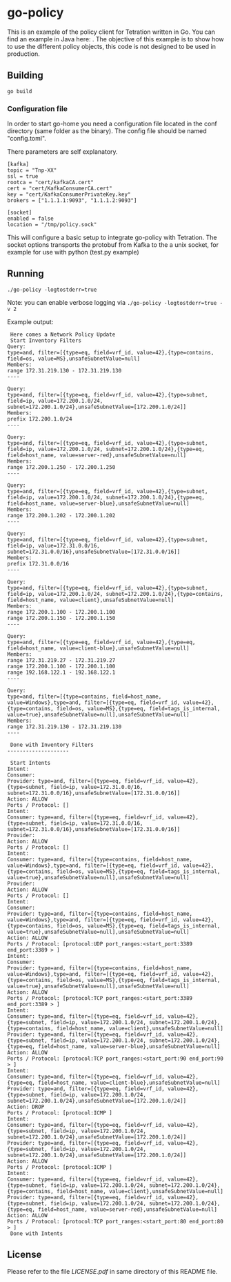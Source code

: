 # go-policy

This is an example of the policy client for Tetration written in Go. You can find an example in Java here: [](https://github.com/tetration-exchange/pol-client-java). The objective of this example is to show how to use the different policy objects, this code is not designed to be used in production.

## Building

```shell
go build
```

### Configuration file

In order to start go-home you need a configuration file located in the conf directory (same folder as the binary). The config file should be named "config.toml".

There parameters are self explanatory.

```
[kafka]
topic = "Tnp-XX"
ssl = true
rootca = "cert/kafkaCA.cert"
cert = "cert/KafkaConsumerCA.cert"
key = "cert/KafkaConsumerPrivateKey.key"
brokers = ["1.1.1.1:9093", "1.1.1.2:9093"]

[socket]
enabled = false
location = "/tmp/policy.sock"
```

This will configure a basic setup to integrate go-policy with Tetration. The socket options transports the protobuf from Kafka to the a unix socket, for example for use with python (test.py example)

## Running

```shell
./go-policy -logtostderr=true
```

Note: you can enable verbose logging via `./go-policy -logtostderr=true -v 2`

Example output:
```
 Here comes a Network Policy Update 
 Start Inventory Filters 
Query: 
type=and, filter=[{type=eq, field=vrf_id, value=42},{type=contains, field=os, value=MS},unsafeSubnetValue=null]
Members: 
range 172.31.219.130 - 172.31.219.130
----

Query: 
type=and, filter=[{type=eq, field=vrf_id, value=42},{type=subnet, field=ip, value=172.200.1.0/24, subnet=172.200.1.0/24},unsafeSubnetValue=[172.200.1.0/24]]
Members: 
prefix 172.200.1.0/24
----

Query: 
type=and, filter=[{type=eq, field=vrf_id, value=42},{type=subnet, field=ip, value=172.200.1.0/24, subnet=172.200.1.0/24},{type=eq, field=host_name, value=server-red},unsafeSubnetValue=null]
Members: 
range 172.200.1.250 - 172.200.1.250
----

Query: 
type=and, filter=[{type=eq, field=vrf_id, value=42},{type=subnet, field=ip, value=172.200.1.0/24, subnet=172.200.1.0/24},{type=eq, field=host_name, value=server-blue},unsafeSubnetValue=null]
Members: 
range 172.200.1.202 - 172.200.1.202
----

Query: 
type=and, filter=[{type=eq, field=vrf_id, value=42},{type=subnet, field=ip, value=172.31.0.0/16, subnet=172.31.0.0/16},unsafeSubnetValue=[172.31.0.0/16]]
Members: 
prefix 172.31.0.0/16
----

Query: 
type=and, filter=[{type=eq, field=vrf_id, value=42},{type=subnet, field=ip, value=172.200.1.0/24, subnet=172.200.1.0/24},{type=contains, field=host_name, value=client},unsafeSubnetValue=null]
Members: 
range 172.200.1.100 - 172.200.1.100
range 172.200.1.150 - 172.200.1.150
----

Query: 
type=and, filter=[{type=eq, field=vrf_id, value=42},{type=eq, field=host_name, value=client-blue},unsafeSubnetValue=null]
Members: 
range 172.31.219.27 - 172.31.219.27
range 172.200.1.100 - 172.200.1.100
range 192.168.122.1 - 192.168.122.1
----

Query: 
type=and, filter=[{type=contains, field=host_name, value=Windows},type=and, filter=[{type=eq, field=vrf_id, value=42},{type=contains, field=os, value=MS},{type=eq, field=tags_is_internal, value=true},unsafeSubnetValue=null],unsafeSubnetValue=null]
Members: 
range 172.31.219.130 - 172.31.219.130
----

 Done with Inventory Filters 
--------------------

 Start Intents 
Intent: 
Consumer: 
Provider: type=and, filter=[{type=eq, field=vrf_id, value=42},{type=subnet, field=ip, value=172.31.0.0/16, subnet=172.31.0.0/16},unsafeSubnetValue=[172.31.0.0/16]]
Action: ALLOW
Ports / Protocol: []
Intent: 
Consumer: type=and, filter=[{type=eq, field=vrf_id, value=42},{type=subnet, field=ip, value=172.31.0.0/16, subnet=172.31.0.0/16},unsafeSubnetValue=[172.31.0.0/16]]
Provider: 
Action: ALLOW
Ports / Protocol: []
Intent: 
Consumer: type=and, filter=[{type=contains, field=host_name, value=Windows},type=and, filter=[{type=eq, field=vrf_id, value=42},{type=contains, field=os, value=MS},{type=eq, field=tags_is_internal, value=true},unsafeSubnetValue=null],unsafeSubnetValue=null]
Provider: 
Action: ALLOW
Ports / Protocol: []
Intent: 
Consumer: 
Provider: type=and, filter=[{type=contains, field=host_name, value=Windows},type=and, filter=[{type=eq, field=vrf_id, value=42},{type=contains, field=os, value=MS},{type=eq, field=tags_is_internal, value=true},unsafeSubnetValue=null],unsafeSubnetValue=null]
Action: ALLOW
Ports / Protocol: [protocol:UDP port_ranges:<start_port:3389 end_port:3389 > ]
Intent: 
Consumer: 
Provider: type=and, filter=[{type=contains, field=host_name, value=Windows},type=and, filter=[{type=eq, field=vrf_id, value=42},{type=contains, field=os, value=MS},{type=eq, field=tags_is_internal, value=true},unsafeSubnetValue=null],unsafeSubnetValue=null]
Action: ALLOW
Ports / Protocol: [protocol:TCP port_ranges:<start_port:3389 end_port:3389 > ]
Intent: 
Consumer: type=and, filter=[{type=eq, field=vrf_id, value=42},{type=subnet, field=ip, value=172.200.1.0/24, subnet=172.200.1.0/24},{type=contains, field=host_name, value=client},unsafeSubnetValue=null]
Provider: type=and, filter=[{type=eq, field=vrf_id, value=42},{type=subnet, field=ip, value=172.200.1.0/24, subnet=172.200.1.0/24},{type=eq, field=host_name, value=server-blue},unsafeSubnetValue=null]
Action: ALLOW
Ports / Protocol: [protocol:TCP port_ranges:<start_port:90 end_port:90 > ]
Intent: 
Consumer: type=and, filter=[{type=eq, field=vrf_id, value=42},{type=eq, field=host_name, value=client-blue},unsafeSubnetValue=null]
Provider: type=and, filter=[{type=eq, field=vrf_id, value=42},{type=subnet, field=ip, value=172.200.1.0/24, subnet=172.200.1.0/24},unsafeSubnetValue=[172.200.1.0/24]]
Action: DROP
Ports / Protocol: [protocol:ICMP ]
Intent: 
Consumer: type=and, filter=[{type=eq, field=vrf_id, value=42},{type=subnet, field=ip, value=172.200.1.0/24, subnet=172.200.1.0/24},unsafeSubnetValue=[172.200.1.0/24]]
Provider: type=and, filter=[{type=eq, field=vrf_id, value=42},{type=subnet, field=ip, value=172.200.1.0/24, subnet=172.200.1.0/24},unsafeSubnetValue=[172.200.1.0/24]]
Action: ALLOW
Ports / Protocol: [protocol:ICMP ]
Intent: 
Consumer: type=and, filter=[{type=eq, field=vrf_id, value=42},{type=subnet, field=ip, value=172.200.1.0/24, subnet=172.200.1.0/24},{type=contains, field=host_name, value=client},unsafeSubnetValue=null]
Provider: type=and, filter=[{type=eq, field=vrf_id, value=42},{type=subnet, field=ip, value=172.200.1.0/24, subnet=172.200.1.0/24},{type=eq, field=host_name, value=server-red},unsafeSubnetValue=null]
Action: ALLOW
Ports / Protocol: [protocol:TCP port_ranges:<start_port:80 end_port:80 > ]
 Done with Intents 
```

## License

Please refer to the file *LICENSE.pdf* in same directory of this README file.